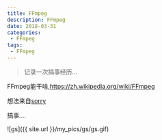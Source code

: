 ```yaml
---
title: FFmpeg
description: FFmpeg
date: 2018-03-31
categories:
 - FFmpeg
tags:
 - FFmpeg
---
```


> 记录一次搞事经历...


<!-- more -->

FFmpeg能干啥,<a href="https://zh.wikipedia.org/wiki/FFmpeg">https://zh.wikipedia.org/wiki/FFmpeg</a>

想法来自<a href="https://github.com/xtyxtyx/sorry">sorry</a>

搞事....

![gs]({{ site.url }}/my_pics/gs/gs.gif)